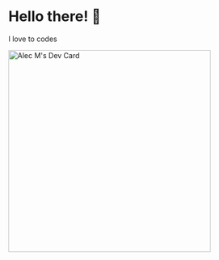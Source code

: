 # Hello there! 👋
 I love to codes
 
<a href="https://app.daily.dev/HeavenlyEntity"><img src="https://api.daily.dev/devcards/8b3348f8ac664854ba35d45e434830a7.png?r=4qt" width="400" alt="Alec M's Dev Card"/></a>
